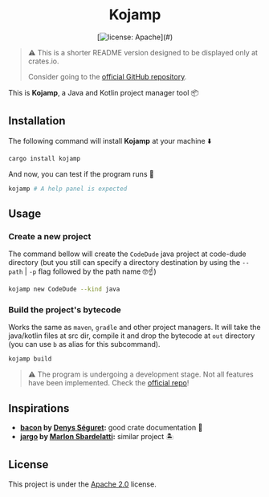 <div align=center>

Kojamp
======

[![license: Apache](https://img.shields.io/badge/License-Apache_2.0-blue?)](#)

</div>

> ⚠️ This is a shorter README version designed to be displayed only at
> crates.io.
>
> Consider going to the
> [official GitHub repository](https://github.com/nasccped/kojamp).

This is **Kojamp**, a Java and Kotlin project manager tool 📦

## Installation

The following command will install **Kojamp** at your machine ⬇️

```sh
cargo install kojamp
```

And now, you can test if the program runs 🔬

```sh
kojamp # A help panel is expected
```

## Usage

### Create a new project

The command bellow will create the `CodeDude` java project at code-dude
directory (but you still can specify a directory destination by using
the `--path` | `-p` flag followed by the path name 🤓☝️)

```sh
kojamp new CodeDude --kind java
```

### Build the project's bytecode

Works the same as `maven`, `gradle` and other project managers. It
will take the java/kotlin files at src dir, compile it and drop the
bytecode at `out` directory (you can use `b` as alias for this
subcommand).

```sh
kojamp build
```

> ⚠️ The program is undergoing a development stage. Not all features
> have been implemented. Check the
> [official repo](https://github.com/nasccped/kojamp)!

## Inspirations

- **[bacon](https://github.com/Canop/bacon) by [Denys Séguret](https://github.com/Canop):**
  good crate documentation 🐷
- **[jargo](https://github.com/Marlon-Sbardelatti/jargo) by [Marlon Sbardelatti](https://github.com/Marlon-Sbardelatti):**
  similar project 🏝️

## License

This project is under the
[Apache 2.0](https://www.apache.org/licenses/LICENSE-2.0) license.
